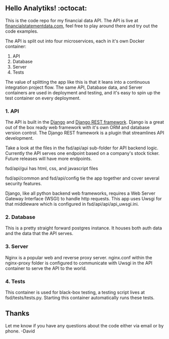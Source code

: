 ## Hello Analytiks! :octocat:

This is the code repo for my financial data API. The API is live at [financialstatementdata.com](financialstatementdata.com), feel free to play around there and try out the code examples.

The API is split out into four microservices, each in it's own Docker container:
1. API
2. Database
3. Server
4. Tests

The value of splitting the app like this is that it leans into a continuous integration project flow. The same API, Database data, and Server containers are used in deployment and testing, and it's easy to spin up the test container on every deployment.

### 1. API
The API is built in the [Django](https://www.djangoproject.com/) and [Django REST framework](https://www.django-rest-framework.org/). Django is a great out of the box ready web framework with it's own ORM and database version control. The Django REST framework is a plugin that streamlines API development.

Take a look at the files in the fsd/api/api sub-folder for API backend logic. Currently the API serves one endpoint based on a company's stock ticker. Future releases will have more endpoints.

fsd/api/gui has html, css, and javascript files

fsd/api/common and fsd/api/config tie the app together and cover several security features.

Django, like all python backend web frameworks, requires a Web Server Gateway Interface (WSGI) to handle http requests. This app uses Uwsgi for that middleware which is configured in fsd/api/api/api_uwsgi.ini.

### 2. Database
This is a pretty straight forward postgres instance. It houses both auth data and the data that the API serves.

### 3. Server
Nginx is a popular web and reverse proxy server. nginx.conf within the nginx-proxy folder is configured to communicate with Uwsgi in the API container to serve the API to the world.

### 4. Tests
This container is used for black-box testing, a testing script lives at fsd/tests/tests.py. Starting this container automatically runs these tests.

## Thanks
Let me know if you have any questions about the code either via email or by phone.  -David

